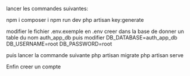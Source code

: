 lancer les commandes suivantes:

npm i
composer i
npm run dev
php artisan key:generate

modifier le fichier .env.exemple en .env
creer dans la base de donner un table du nom auth_app_db
puis modifier
    DB_DATABASE=auth_app_db
    DB_USERNAME=root
    DB_PASSWORD=root

puis lancer la commande suivante
    php artisan migrate
    php artisan serve

Enfin creer un compte
